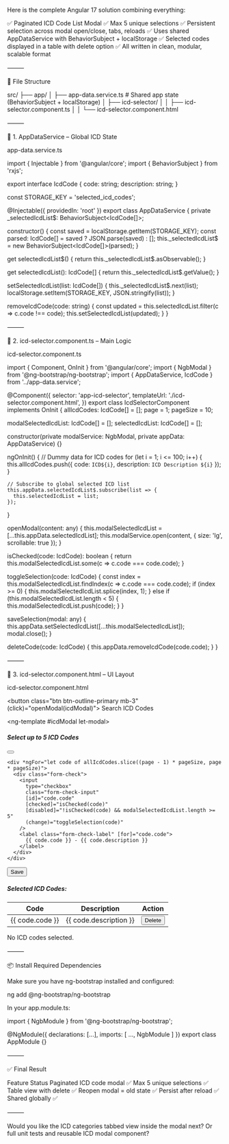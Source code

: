 Here is the complete Angular 17 solution combining everything:

✅ Paginated ICD Code List Modal
✅ Max 5 unique selections
✅ Persistent selection across modal open/close, tabs, reloads
✅ Uses shared AppDataService with BehaviorSubject + localStorage
✅ Selected codes displayed in a table with delete option
✅ All written in clean, modular, scalable format

⸻

📁 File Structure

src/
├── app/
│   ├── app-data.service.ts      # Shared app state (BehaviorSubject + localStorage)
│   ├── icd-selector/
│   │   ├── icd-selector.component.ts
│   │   └── icd-selector.component.html


⸻

🧠 1. AppDataService – Global ICD State

app-data.service.ts

import { Injectable } from '@angular/core';
import { BehaviorSubject } from 'rxjs';

export interface IcdCode {
  code: string;
  description: string;
}

const STORAGE_KEY = 'selected_icd_codes';

@Injectable({
  providedIn: 'root'
})
export class AppDataService {
  private _selectedIcdList$: BehaviorSubject<IcdCode[]>;

  constructor() {
    const saved = localStorage.getItem(STORAGE_KEY);
    const parsed: IcdCode[] = saved ? JSON.parse(saved) : [];
    this._selectedIcdList$ = new BehaviorSubject<IcdCode[]>(parsed);
  }

  get selectedIcdList$() {
    return this._selectedIcdList$.asObservable();
  }

  get selectedIcdList(): IcdCode[] {
    return this._selectedIcdList$.getValue();
  }

  setSelectedIcdList(list: IcdCode[]) {
    this._selectedIcdList$.next(list);
    localStorage.setItem(STORAGE_KEY, JSON.stringify(list));
  }

  removeIcdCode(code: string) {
    const updated = this.selectedIcdList.filter(c => c.code !== code);
    this.setSelectedIcdList(updated);
  }
}


⸻

🧱 2. icd-selector.component.ts – Main Logic

icd-selector.component.ts

import { Component, OnInit } from '@angular/core';
import { NgbModal } from '@ng-bootstrap/ng-bootstrap';
import { AppDataService, IcdCode } from '../app-data.service';

@Component({
  selector: 'app-icd-selector',
  templateUrl: './icd-selector.component.html',
})
export class IcdSelectorComponent implements OnInit {
  allIcdCodes: IcdCode[] = [];
  page = 1;
  pageSize = 10;

  modalSelectedIcdList: IcdCode[] = [];
  selectedIcdList: IcdCode[] = [];

  constructor(private modalService: NgbModal, private appData: AppDataService) {}

  ngOnInit() {
    // Dummy data for ICD codes
    for (let i = 1; i <= 100; i++) {
      this.allIcdCodes.push({
        code: `ICD${i}`,
        description: `ICD Description ${i}`
      });
    }

    // Subscribe to global selected ICD list
    this.appData.selectedIcdList$.subscribe(list => {
      this.selectedIcdList = list;
    });
  }

  openModal(content: any) {
    this.modalSelectedIcdList = [...this.appData.selectedIcdList];
    this.modalService.open(content, { size: 'lg', scrollable: true });
  }

  isChecked(code: IcdCode): boolean {
    return this.modalSelectedIcdList.some(c => c.code === code.code);
  }

  toggleSelection(code: IcdCode) {
    const index = this.modalSelectedIcdList.findIndex(c => c.code === code.code);
    if (index >= 0) {
      this.modalSelectedIcdList.splice(index, 1);
    } else if (this.modalSelectedIcdList.length < 5) {
      this.modalSelectedIcdList.push(code);
    }
  }

  saveSelection(modal: any) {
    this.appData.setSelectedIcdList([...this.modalSelectedIcdList]);
    modal.close();
  }

  deleteCode(code: IcdCode) {
    this.appData.removeIcdCode(code.code);
  }
}


⸻

📄 3. icd-selector.component.html – UI Layout

icd-selector.component.html

<!-- Button to open modal -->
<button class="btn btn-outline-primary mb-3" (click)="openModal(icdModal)">
  Search ICD Codes
</button>

<!-- Modal Template -->
<ng-template #icdModal let-modal>
  <div class="modal-header">
    <h5 class="modal-title">Select up to 5 ICD Codes</h5>
    <button type="button" class="btn-close" aria-label="Close" (click)="modal.dismiss()"></button>
  </div>

  <div class="modal-body">
    <ngb-pagination
      [collectionSize]="allIcdCodes.length"
      [(page)]="page"
      [pageSize]="pageSize"
      [boundaryLinks]="true"
    ></ngb-pagination>

    <div *ngFor="let code of allIcdCodes.slice((page - 1) * pageSize, page * pageSize)">
      <div class="form-check">
        <input
          type="checkbox"
          class="form-check-input"
          [id]="code.code"
          [checked]="isChecked(code)"
          [disabled]="!isChecked(code) && modalSelectedIcdList.length >= 5"
          (change)="toggleSelection(code)"
        />
        <label class="form-check-label" [for]="code.code">
          {{ code.code }} - {{ code.description }}
        </label>
      </div>
    </div>
  </div>

  <div class="modal-footer">
    <button class="btn btn-primary" (click)="saveSelection(modal)">Save</button>
  </div>
</ng-template>

<!-- Selected ICD Codes Table -->
<div class="mt-4">
  <h5>Selected ICD Codes:</h5>
  <table class="table table-bordered table-hover" *ngIf="selectedIcdList.length > 0">
    <thead>
      <tr>
        <th>Code</th>
        <th>Description</th>
        <th>Action</th>
      </tr>
    </thead>
    <tbody>
      <tr *ngFor="let code of selectedIcdList">
        <td>{{ code.code }}</td>
        <td>{{ code.description }}</td>
        <td>
          <button class="btn btn-sm btn-danger" (click)="deleteCode(code)">Delete</button>
        </td>
      </tr>
    </tbody>
  </table>

  <p *ngIf="selectedIcdList.length === 0" class="text-muted">No ICD codes selected.</p>
</div>


⸻

📦 Install Required Dependencies

Make sure you have ng-bootstrap installed and configured:

ng add @ng-bootstrap/ng-bootstrap

In your app.module.ts:

import { NgbModule } from '@ng-bootstrap/ng-bootstrap';

@NgModule({
  declarations: [...],
  imports: [
    ...,
    NgbModule
  ]
})
export class AppModule {}


⸻

✅ Final Result

Feature	Status
Paginated ICD code modal	✅
Max 5 unique selections	✅
Table view with delete	✅
Reopen modal = old state	✅
Persist after reload	✅
Shared globally	✅


⸻

Would you like the ICD categories tabbed view inside the modal next? Or full unit tests and reusable ICD modal component?